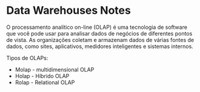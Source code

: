 # Data Warehouses Notes

O processamento analítico on-line (OLAP) é uma tecnologia de software que você pode usar para analisar dados de negócios de diferentes pontos de vista. As organizações coletam e armazenam dados de várias fontes de dados, como sites, aplicativos, medidores inteligentes e sistemas internos.

Tipos de OLAPs:
- Molap - multidimensional OLAP
- Holap - Híbrido OLAP
- Rolap - Relational OLAP

